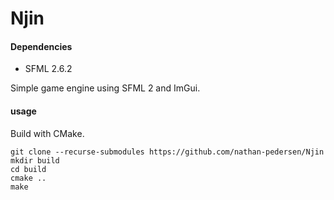 # Njin 
#### Dependencies
- SFML 2.6.2

Simple game engine using SFML 2 and ImGui.

#### usage
Build with CMake.
```
git clone --recurse-submodules https://github.com/nathan-pedersen/Njin
mkdir build
cd build
cmake ..
make
```
